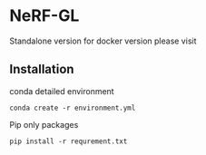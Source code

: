# NeRF-GL
Standalone version for docker version please visit 
## Installation
conda detailed environment
```
conda create -r environment.yml
```

Pip only packages
```
pip install -r requrement.txt
```

